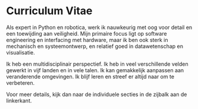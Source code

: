 # Curriculum Vitae
Als expert in Python en robotica, werk ik nauwkeurig met oog voor detail en een toewijding aan veiligheid. Mijn primaire focus ligt op software engineering en interfacing met hardware, maar ik ben ook sterk in mechanisch en systeemontwerp, en relatief goed in datawetenschap en visualisatie.

Ik heb een multidisciplinair perspectief.
Ik heb in veel verschillende velden gewerkt in vijf landen en in vele talen. Ik kan gemakkelijk aanpassen aan veranderende omgevingen. Ik blijf leren en streef er altijd naar om te verbeteren.

Voor meer details, kijk dan naar de individuele secties in de zijbalk aan de linkerkant.
